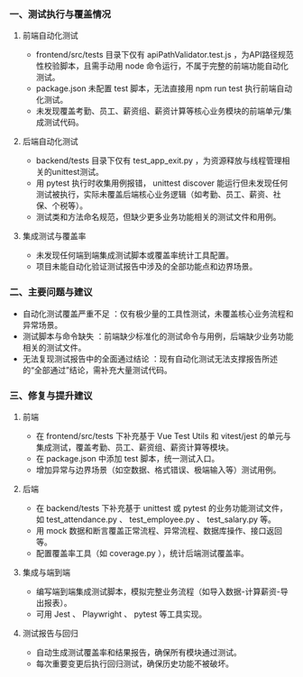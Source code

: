 ### 一、测试执行与覆盖情况
1. 前端自动化测试
   
   - frontend/src/tests 目录下仅有 apiPathValidator.test.js ，为API路径规范性校验脚本，且需手动用 node 命令运行，不属于完整的前端功能自动化测试。
   - package.json 未配置 test 脚本，无法直接用 npm run test 执行前端自动化测试。
   - 未发现覆盖考勤、员工、薪资组、薪资计算等核心业务模块的前端单元/集成测试代码。
2. 后端自动化测试
   
   - backend/tests 目录下仅有 test_app_exit.py ，为资源释放与线程管理相关的unittest测试。
   - 用 pytest 执行时收集用例报错， unittest discover 能运行但未发现任何测试被执行，实际未覆盖后端核心业务逻辑（如考勤、员工、薪资、社保、个税等）。
   - 测试类和方法命名规范，但缺少更多业务功能相关的测试文件和用例。
3. 集成测试与覆盖率
   
   - 未发现任何端到端集成测试脚本或覆盖率统计工具配置。
   - 项目未能自动化验证测试报告中涉及的全部功能点和边界场景。
### 二、主要问题与建议
- 自动化测试覆盖严重不足 ：仅有极少量的工具性测试，未覆盖核心业务流程和异常场景。
- 测试脚本与命令缺失 ：前端缺少标准化的测试命令与用例，后端缺少业务功能相关的测试文件。
- 无法复现测试报告中的全面通过结论 ：现有自动化测试无法支撑报告所述的“全部通过”结论，需补充大量测试代码。
### 三、修复与提升建议
1. 前端
   
   - 在 frontend/src/tests 下补充基于 Vue Test Utils 和 vitest/jest 的单元与集成测试，覆盖考勤、员工、薪资组、薪资计算等模块。
   - 在 package.json 中添加 test 脚本，统一测试入口。
   - 增加异常与边界场景（如空数据、格式错误、极端输入等）测试用例。
2. 后端
   
   - 在 backend/tests 下补充基于 unittest 或 pytest 的业务功能测试文件，如 test_attendance.py 、 test_employee.py 、 test_salary.py 等。
   - 用 mock 数据和断言覆盖正常流程、异常流程、数据库操作、接口返回等。
   - 配置覆盖率工具（如 coverage.py ），统计后端测试覆盖率。
3. 集成与端到端
   
   - 编写端到端集成测试脚本，模拟完整业务流程（如导入数据-计算薪资-导出报表）。
   - 可用 Jest 、 Playwright 、 pytest 等工具实现。
4. 测试报告与回归
   
   - 自动生成测试覆盖率和结果报告，确保所有模块通过测试。
   - 每次重要变更后执行回归测试，确保历史功能不被破坏。